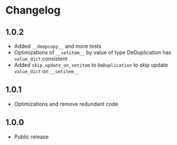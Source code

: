 # Changelog

## 1.0.2

* Added `__deepcopy__` and more tests
* Optimizations of `__setitem__` by value of type DeDuplication has `value_dict` consistent
* Added `skip_update_on_setitem` to `DeDuplication` to skip update `value_dict` on `__setitem__`

## 1.0.1

* Optimizations and remove redundant code

## 1.0.0

* Public release